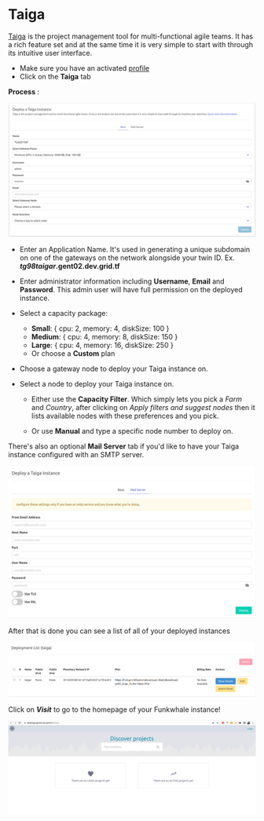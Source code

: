 # Taiga

[Taiga](https://www.taiga.io/) is the project management tool for multi-functional agile teams. It has a rich feature set and at the same time it is very simple to start with through its intuitive user interface.


- Make sure you have an activated [profile](./weblets_profile_manager.md)
- Click on the **Taiga** tab

__Process__ :

![ ](./img/taiga1.png)

- Enter an Application Name. It's used in generating a unique subdomain on one of the gateways on the network alongside your twin ID. Ex. ***tg98taigar*.gent02.dev.grid.tf**

- Enter administrator information including **Username**, **Email** and **Password**. This admin user will have full permission on the deployed instance.

- Select a capacity package:
    - **Small**: { cpu: 2, memory: 4, diskSize: 100 }
    - **Medium**: { cpu: 4, memory: 8, diskSize: 150 }
    - **Large**: { cpu: 4, memory: 16, diskSize: 250 }
    - Or choose a **Custom** plan
- Choose a gateway node to deploy your Taiga instance on.

- Select a node to deploy your Taiga instance on.

    - Either use the **Capacity Filter**. Which simply lets you pick a *Farm* and *Country*, after clicking on *Apply filters and suggest nodes* then it lists available nodes with these preferences and you pick.



    - Or use **Manual** and type a specific node number to deploy on.



There's also an optional **Mail Server** tab if you'd like to have your Taiga instance configured with an SMTP server.

![ ](./img/taiga4.png)

After that is done you can see a list of all of your deployed instances

![ ](./img/taiga5.png)

Click on ***Visit*** to go to the homepage of your Funkwhale instance!

![ ](./img/taiga6.png)

